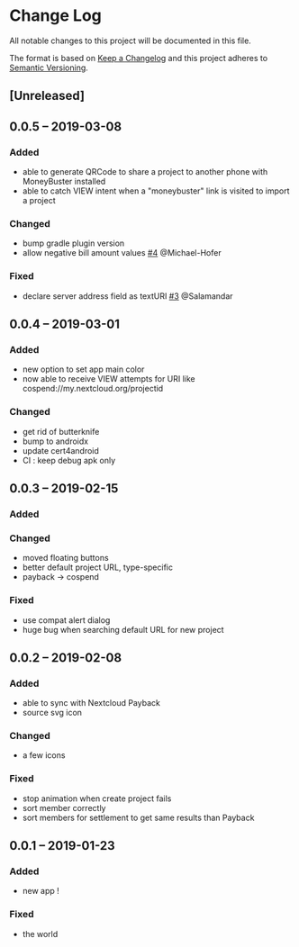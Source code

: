 # Change Log
All notable changes to this project will be documented in this file.

The format is based on [Keep a Changelog](http://keepachangelog.com/)
and this project adheres to [Semantic Versioning](http://semver.org/).

## [Unreleased]

## 0.0.5 – 2019-03-08
### Added
- able to generate QRCode to share a project to another phone with MoneyBuster installed
- able to catch VIEW intent when a "moneybuster" link is visited to import a project

### Changed
- bump gradle plugin version
- allow negative bill amount values
[#4](https://gitlab.com/eneiluj/moneybuster/issues/4) @Michael-Hofer

### Fixed
- declare server address field as textURI
[#3](https://gitlab.com/eneiluj/moneybuster/issues/3) @Salamandar

## 0.0.4 – 2019-03-01
### Added
- new option to set app main color
- now able to receive VIEW attempts for URI like cospend://my.nextcloud.org/projectid

### Changed
- get rid of butterknife
- bump to androidx
- update cert4android
- CI : keep debug apk only

## 0.0.3 – 2019-02-15
### Added

### Changed
- moved floating buttons
- better default project URL, type-specific
- payback -> cospend

### Fixed
- use compat alert dialog
- huge bug when searching default URL for new project

## 0.0.2 – 2019-02-08
### Added
- able to sync with Nextcloud Payback
- source svg icon

### Changed
- a few icons

### Fixed
- stop animation when create project fails
- sort member correctly
- sort members for settlement to get same results than Payback

## 0.0.1 – 2019-01-23
### Added
- new app !

### Fixed
- the world
